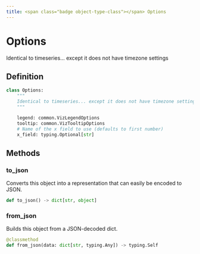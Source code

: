 ```yaml
---
title: <span class="badge object-type-class"></span> Options
---
```

# <span class="badge object-type-class"></span> Options

Identical to timeseries... except it does not have timezone settings

## Definition

```python
class Options:
    """
    Identical to timeseries... except it does not have timezone settings
    """

    legend: common.VizLegendOptions
    tooltip: common.VizTooltipOptions
    # Name of the x field to use (defaults to first number)
    x_field: typing.Optional[str]
```
## Methods

### <span class="badge object-method"></span> to_json

Converts this object into a representation that can easily be encoded to JSON.

```python
def to_json() -> dict[str, object]
```

### <span class="badge object-method"></span> from_json

Builds this object from a JSON-decoded dict.

```python
@classmethod
def from_json(data: dict[str, typing.Any]) -> typing.Self
```

